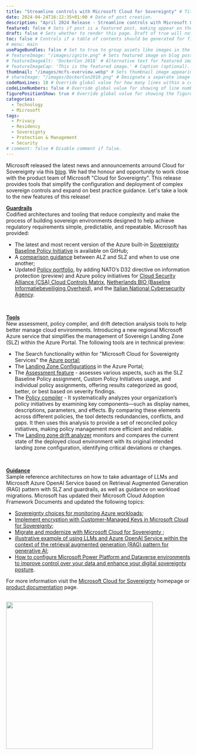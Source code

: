 ```yaml
---
title: "Streamline controls with Microsoft Cloud for Sovereignty" # Title of the blog post.
date: 2024-04-24T16:12:35+01:00 # Date of post creation.
description: "April 2024 Release - Streamline controls with Microsoft Cloud for Sovereignty." # Description used for search engine.
featured: false # Sets if post is a featured post, making appear on the home page side bar.
draft: false # Sets whether to render this page. Draft of true will not be rendered.
toc: false # Controls if a table of contents should be generated for first-level links automatically.
# menu: main
usePageBundles: false # Set to true to group assets like images in the same folder as this post.
# featureImage: "/images/ignite.png" # Sets featured image on blog post.
# featureImageAlt: 'DockerCon 2018' # Alternative text for featured image.
# featureImageCap: 'This is the featured image.' # Caption (optional).
thumbnail: "/images/mcfs-overview.webp" # Sets thumbnail image appearing inside card on homepage.
# shareImage: "/images/DockerCon2018.png" # Designate a separate image for social media sharing.
codeMaxLines: 10 # Override global value for how many lines within a code block before auto-collapsing.
codeLineNumbers: false # Override global value for showing of line numbers within code block.
figurePositionShow: true # Override global value for showing the figure label.
categories:
  - Technology
  - Microsoft
tags:
  - Privacy
  - Residency
  - Sovereignty
  - Protection & Management
  - Security 
# comment: false # Disable comment if false.
---
```


Microsoft released the latest news and announcements arround Cloud for Sovereignty via this <a href="https://www.microsoft.com/en-us/industry/blog/government/sovereignty/2024/04/24/streamline-controls-with-microsoft-cloud-for-sovereignty/">blog</a>. We had the honour and opportunity to work close with the product team of Microsoft "Cloud for Sovereignty". This release provides tools that simplify the configuration and deployment of complex sovereign controls and expand on best practice guidance. Let's take a look to the new features of this release!
<br>

<b> <a href="https://www.microsoft.com/en-us/industry/blog/government/sovereignty/2024/04/24/streamline-controls-with-microsoft-cloud-for-sovereignty/#guardrails-jump-link">Guardrails</a> </b> <br>
Codified architectures and tooling that reduce complexity and make the process of building sovereign environments designed to help achieve regulatory requirements simple, predictable, and repeatable. Microsoft has provided:
  - The latest and most recent version of the Azure built-in <a href="https://learn.microsoft.com/en-gb/azure/governance/policy/samples/mcfs-baseline-global">Sovereignty Baseline Policy Initiative</a> is available on GitHub;
  -  A <a href="https://learn.microsoft.com/en-gb/industry/sovereignty/slz-overview#when-to-use-sovereign-landing-zone-instead-of-azure-landing-zone">comparison guidance</a> between ALZ and SLZ and when to use one another;
  - Updated <a href="https://learn.microsoft.com/en-gb/industry/sovereignty/policy-portfolio-baseline">Policy portfolio</a>, by adding NATO’s D32 directive on information protection (preview) and Azure policy initiatives for <a href="https://learn.microsoft.com/en-gb/azure/governance/policy/samples/nl-bio-cloud-theme">Cloud Security Alliance (CSA) Cloud Controls Matrix</a>, <a href="https://learn.microsoft.com/en-gb/azure/governance/policy/samples/nl-bio-cloud-theme">Netherlands BIO (Baseline Informatiebeveiliging Overheid)</a>, and the <a href="https://github.com/Azure/cloud-for-sovereignty-policy-portfolio/tree/main/PolicyInitiatives/ACN">Italian National Cybersecurity Agency</a>.

<br>

<b> <a href="https://www.microsoft.com/en-us/industry/blog/government/sovereignty/2024/04/24/streamline-controls-with-microsoft-cloud-for-sovereignty/#tools-jump-link">Tools</a> </b> <br>
New assessment, policy compiler, and drift detection analysis tools to help better manage cloud environments. Introducing a new regional Microsoft Azure service that simplifies the management of Sovereign Landing Zone (SLZ) within the Azure Portal. The following tools are in technical preview:
  - The Search functionality within for "Microsoft Cloud for Sovereignty Services" the <a href="https://portal.azure.com/#view/HubsExtension/AssetMenuBlade/~/slzOverviewId/assetName/SovereigntyAsset/extensionName/Microsoft_Azure_CloudforSovereignty">Azure portal</a>;
  - The <a href="https://portal.azure.com/#view/HubsExtension/AssetMenuBlade/~/mginfra_landingzonesconfiguration/assetName/SovereigntyAsset/extensionName/Microsoft_Azure_CloudforSovereignty">Landing Zone Configurations</a> in the Azure Portal;
  - The <a href="https://github.com/Azure/cloud-for-sovereignty-quickstarts/blob/main/prototypes/deploy-prototypes-1-getting-started.md#assessmentpreview">Assessment feature</a> - assesses various aspects, such as the SLZ Baseline Policy assignment, Custom Policy Initiatives usage, and individual policy assignments, offering results categorized as good, better, or best based on severity findings.
  - The <a href="https://github.com/Azure/cloud-for-sovereignty-quickstarts/blob/main/prototypes/deploy-prototypes-1-getting-started.md#policy-compilerpreview">Policy compiler</a> - It systematically analyzes your organization’s policy initiatives by examining key components—such as display names, descriptions, parameters, and effects. By comparing these elements across different policies, the tool detects redundancies, conflicts, and gaps. It then uses this analysis to provide a set of reconciled policy initiatives, making policy management more efficient and reliable.  
  - The <a href="https://github.com/Azure/cloud-for-sovereignty-quickstarts/blob/main/prototypes/deploy-prototypes-1-getting-started.md#landing-zone-drift-analyzerpreview">Landing zone drift analyzer</a> monitors and compares the current state of the deployed cloud environment with its original intended landing zone configuration, identifying critical deviations or changes.

<br>

<b> <a href="https://www.microsoft.com/en-us/industry/blog/government/sovereignty/2024/04/24/streamline-controls-with-microsoft-cloud-for-sovereignty/#guidance-jump-link">Guidance</a> </b> <br>
Sample reference architectures on how to take advantage of LLMs and Microsoft Azure OpenAI Service based on Retrieval Augmented Generation (RAG) pattern with SLZ and guardrails, as well as guidance on workload migrations. Microsoft has updated their Microsoft Cloud Adoption Framework Documents and updated the following topics:
  - <a href="https://learn.microsoft.com/en-us/industry/sovereignty/sovereign-monitoring">Sovereignty choices for monitoring Azure workloads</a>;
  - <a href="https://learn.microsoft.com/en-gb/industry/sovereignty/customer-managed-keys">Implement encryption with Customer-Managed Keys in Microsoft Cloud for Sovereignty</a>;
  - <a href="https://learn.microsoft.com/en-gb/industry/sovereignty/workload-migrations-overview/">Migrate and modernize with Microsoft Cloud for Sovereignty
</a>;
- <a href="https://learn.microsoft.com/en-gb/industry/sovereignty/workload-migrations-overview/">illustrative example of using LLMs and Azure OpenAI Service within the context of the retrieval augmented generation (RAG) pattern for generative AI</a>;
- <a href="https://learn.microsoft.com/en-gb/industry/sovereignty/sovereign-controls-dynamics">How to configure Microsoft Power Platform and Dataverse environments to improve control over your data and enhance your digital sovereignty posture</a>.

For more information visit the <a href="https://www.microsoft.com/en-us/industry/sovereignty/cloud?rtc=1">Microsoft Cloud for Sovereignty</a> homepage or <a href="https://learn.microsoft.com/en-us/industry/sovereignty/">product documentation</a> page.
<br>
<br>



<img src="/images/mcfs-overview.webp" width="400" height="400">

<br>
<br>


